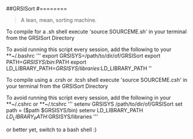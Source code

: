 ##GRSISort
#========

>A lean, mean, sorting machine. 

To compile for a .sh shell execute 'source SOURCEME.sh' in your terminal from the GRSISort Directory

To avoid running this script every session, add the following to your **~/.bashrc
'''
export GRSISYS=/path/to/dir/of/GRSISort
export PATH=$GRSISYS/bin:$PATH
export LD_LIBRARY_PATH=$GRSISYS/libraries:$LD_LIBRARY_PATH
''

To compile using a .crsh or .tcsh shell execute 'source SOURCEME.csh' in your terminal from the GRSISort Directory

To avoid running this script every session, add the following in your **~/.cshrc or **~/.tcshrc 
'''
setenv GRSISYS /path/to/dir/of/GRSISort
set path = ($path $GRSISYS/bin)
setenv LD_LIBRARY_PATH ${LD_LIBRARY_PATH}:$GRSISYS/libraries
'''

or better yet, switch to a bash shell :)

